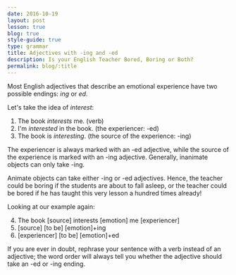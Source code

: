 ```yaml
---
date: 2016-10-19
layout: post
lesson: true
blog: true
style-guide: true
type: grammar
title: Adjectives with -ing and -ed
description: Is your English Teacher Bored, Boring or Both?
permalink: blog/:title
---
```



Most English adjectives that describe an emotional experience have two possible endings: *ing* or *ed*.

Let's take the idea of *interest*:

1. The book *interests* me. (verb)  
2. I'm *interested* in the book. (the experiencer: -ed)    
3. The book is *interesting*. (the source of the experience: -ing)  

The experiencer is always marked with an -ed adjective, while the source of the experience is marked with an -ing adjective. Generally, inanimate objects can only take -ing.

Animate objects can take either -ing or -ed adjectives. Hence, the teacher could be boring if the students are about to fall asleep, or the teacher could be bored if he has taught this very lesson a hundred times already!

Looking at our example again:

4. The book [source] interests [emotion] me [experiencer]  
5. [source] [to be] [emotion]+ing  
6. [experiencer] [to be] [emotion]+ed  

If you are ever in doubt, rephrase your sentence with a verb instead of an adjective; the word order will always tell you whether the adjective should take an -ed or -ing ending.
